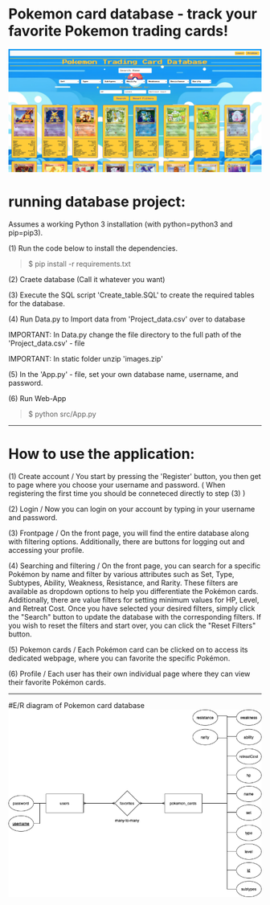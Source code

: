 # Pokemon card database - track your favorite Pokemon trading cards! 
![](tmp/showcase.png)



# running database project: 

Assumes a working Python 3 installation (with python=python3 and pip=pip3).

(1) Run the code below to install the dependencies.
>$ pip install -r requirements.txt

(2) Craete database (Call it whatever you want)

(3) Execute the SQL script 'Create_table.SQL' to create the required tables for the database. 

(4) Run Data.py to Import data from 'Project_data.csv' over to database 

IMPORTANT: In Data.py change the file directory to the full path of the 'Project_data.csv' - file 

IMPORTANT: In static folder unzip 'images.zip'

(5) In the 'App.py' - file, set your own database name, username, and password. 

(6) Run Web-App
>$ python src/App.py



----------------------------------------------------------------------------------------------

# How to use the application:

(1) Create account / You start by pressing the 'Register' button, you then get to page where you choose your username and password. ( When registering the first time you should be conneteced directly to step (3) )

(2) Login / Now you can login on your account by typing in your username and password.

(3) Frontpage / On the front page, you will find the entire database along with filtering options. Additionally, there are buttons for logging out and accessing your profile.

(4) Searching and filtering / On the front page, you can search for a specific Pokémon by name and filter by various attributes such as Set, Type, Subtypes, Ability, Weakness, Resistance, and Rarity. These filters are available as dropdown options to help you differentiate the Pokémon cards. Additionally, there are value filters for setting minimum values for HP, Level, and Retreat Cost. Once you have selected your desired filters, simply click the "Search" button to update the database with the corresponding filters. If you wish to reset the filters and start over, you can click the "Reset Filters" button.

(5) Pokemon cards / Each Pokémon card can be clicked on to access its dedicated webpage, where you can favorite the specific Pokémon.

(6) Profile / Each user has their own individual page where they can view their favorite Pokémon cards.





---------------------------------------------------------------------------------------------


#E/R diagram of Pokemon card database
![](tmp/E_R-pokemon.png)
